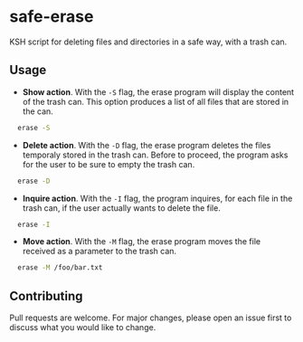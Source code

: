 # safe-erase
KSH script for deleting files and directories in a safe way, with a trash can.

## Usage

* __Show action__.
With the `-S` flag, the erase program will display the content of the trash can. This option produces a list of all files that are stored in the can.
```bash
  erase -S
```

* __Delete action__.
With the `-D` flag, the erase program deletes the files temporaly stored in the trash can. Before to proceed, the program asks for the user to be sure to empty the trash can.
```bash
  erase -D
```

* __Inquire action__.
With the `-I` flag, the program inquires, for each file in the trash can, if the user actually wants to delete the file.
```bash
  erase -I
```

* __Move action__.
With the `-M` flag, the erase program moves the file received as a parameter to the trash can. 
```bash
  erase -M /foo/bar.txt
```

## Contributing
Pull requests are welcome. For major changes, please open an issue first to discuss what you would like to change.
